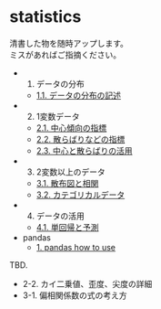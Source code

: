 # statistics

清書した物を随時アップします。  
ミスがあればご指摘ください。

- 1. データの分布
    - [1.1. データの分布の記述](./ch1-1.ipynb)
- 2. 1変数データ
    - [2.1. 中心傾向の指標](./ch2-1.ipynb)
    - [2.2. 散らばりなどの指標](./ch2-2.ipynb)
    - [2.3. 中心と散らばりの活用](./ch2-3.ipynb)
- 3. 2変数以上のデータ
    - [3.1. 散布図と相関](./ch3-1.ipynb)
    - [3.2. カテゴリカルデータ](./ch3-2.ipynb)
- 4. データの活用
    - [4.1. 単回帰と予測](./ch4-1.ipynb)
- pandas
    - [1. pandas how to use](./pandas_1.ipynb)

TBD.
- 2-2. カイ二乗値、歪度、尖度の詳細
- 3-1. 偏相関係数の式の考え方